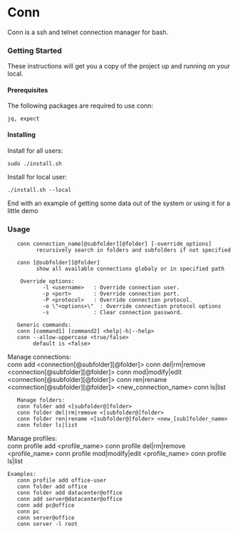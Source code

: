 # Conn

Conn is a ssh and telnet connection manager for bash.

### Getting Started

These instructions will get you a copy of the project up and running on your local.

#### Prerequisites

The following packages are required to use conn:

`
jq, expect
`

#### Installing

Install for all users:

`
sudo ./install.sh
`

Install for local user:

`
./install.sh --local
`

End with an example of getting some data out of the system or using it for a little demo

### Usage
```
   conn connection_name[@subfolder][@folder] [-override_options]
         recursively search in folders and subfolders if not specified
		 
   conn [@subfolder][@folder]
         show all available connections globaly or in specified path
```   
        Override options:
               -l <username>   : Override connection user.
               -p <port>       : Override connection port.
               -P <protocol>   : Override connection protocol.
               -o \"<options>\"  : Override connection protocol options
               -s              : Clear connection password.
```   
   Generic commands:  
   conn [command1] [command2] <help|-h|--help>
   conn --allow-uppercase <true/false>
        default is <false>
```   
   Manage connections:  
   conn add <connection[@subfolder][@folder]>
   conn del|rm|remove <connection[@subfolder][@folder]>
   conn mod|modify|edit <connection[@subfolder][@folder]>
   conn ren|rename <connection[@subfolder][@folder]> <new_connection_name>
   conn ls|list
```   
   Manage folders:  
   conn folder add <[subfolder@]folder>
   conn folder del|rm|remove <[subfolder@]folder>
   conn folder ren|rename <[subfolder@]folder> <new_[sub]folder_name> 
   conn folder ls|list
```   
   Manage profiles:  
   conn profile add <profile_name>
   conn profile del|rm|remove <profile_name>
   conn profile mod|modify|edit <profile_name>
   conn profile ls|list
```   
Examples:
   conn profile add office-user
   conn folder add office
   conn folder add datacenter@office
   conn add server@datacenter@office
   conn add pc@office
   conn pc
   conn server@office
   conn server -l root
